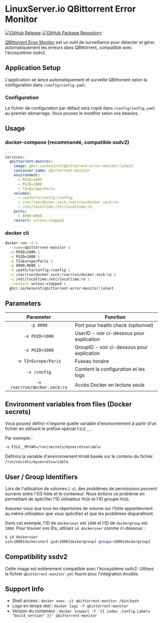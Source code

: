 # LinuxServer.io QBittorrent Error Monitor

[![GitHub Release](https://img.shields.io/github/release/kesurof/qbittorrent-error-monitor.svg?color=26689A&labelColor=555555&logoColor=ffffff&style=for-the-badge&logo=github)](https://github.com/kesurof/qbittorrent-error-monitor/releases)
[![GitHub Package Repository](https://img.shields.io/static/v1.svg?color=26689A&labelColor=555555&logoColor=ffffff&style=for-the-badge&label=ghcr.io&message=Package)](https://github.com/kesurof/qbittorrent-error-monitor/pkgs/container/qbittorrent-error-monitor)

[QBittorrent Error Monitor](https://github.com/kesurof/qbittorrent-error-monitor) est un outil de surveillance pour détecter et gérer automatiquement les erreurs dans QBittorrent, compatible avec l'écosystème ssdv2.

## Application Setup

L'application se lance automatiquement et surveille QBittorrent selon la configuration dans `/config/config.yaml`.

### Configuration

Le fichier de configuration par défaut sera copié dans `/config/config.yaml` au premier démarrage. Vous pouvez le modifier selon vos besoins.

## Usage

### docker-compose (recommandé, compatible ssdv2)

```yaml
---
services:
  qbittorrent-monitor:
    image: ghcr.io/kesurof/qbittorrent-error-monitor:latest
    container_name: qbittorrent-monitor
    environment:
      - PUID=1000
      - PGID=1000
      - TZ=Europe/Paris
    volumes:
      - /path/to/config:/config
      - /var/run/docker.sock:/var/run/docker.sock:ro
      - /etc/localtime:/etc/localtime:ro
    ports:
      - 8080:8080
    restart: unless-stopped
```

### docker cli

```bash
docker run -d \
  --name=qbittorrent-monitor \
  -e PUID=1000 \
  -e PGID=1000 \
  -e TZ=Europe/Paris \
  -p 8080:8080 \
  -v /path/to/config:/config \
  -v /var/run/docker.sock:/var/run/docker.sock:ro \
  -v /etc/localtime:/etc/localtime:ro \
  --restart unless-stopped \
  ghcr.io/kesurof/qbittorrent-error-monitor:latest
```

## Parameters

| Parameter | Function |
| :----: | --- |
| `-p 8080` | Port pour health check (optionnel) |
| `-e PUID=1000` | UserID - voir ci-dessous pour explication |
| `-e PGID=1000` | GroupID - voir ci-dessous pour explication |
| `-e TZ=Europe/Paris` | Fuseau horaire |
| `-v /config` | Contient la configuration et les logs |
| `-v /var/run/docker.sock:ro` | Accès Docker en lecture seule |

## Environment variables from files (Docker secrets)

Vous pouvez définir n'importe quelle variable d'environnement à partir d'un fichier en utilisant le préfixe spécial `FILE__`.

Par exemple :

```bash
-e FILE__MYVAR=/run/secrets/mysecretvariable
```

Définira la variable d'environnement `MYVAR` basée sur le contenu du fichier `/run/secrets/mysecretvariable`.

## User / Group Identifiers

Lors de l'utilisation de volumes (`-v`), des problèmes de permissions peuvent survenir entre l'OS hôte et le conteneur. Nous évitons ce problème en permettant de spécifier l'ID utilisateur `PUID` et l'ID groupe `PGID`.

Assurez-vous que tous les répertoires de volume sur l'hôte appartiennent au même utilisateur que vous spécifiez et que les problèmes disparaîtront.

Dans cet exemple, l'ID de `dockeruser` est `1000` et l'ID de `dockergroup` est `1000`. Pour trouver vos IDs, utilisez `id dockeruser` comme ci-dessous :

```bash
$ id dockeruser
uid=1000(dockeruser) gid=1000(dockergroup) groups=1000(dockergroup)
```

## Compatibility ssdv2

Cette image est entièrement compatible avec l'écosystème ssdv2. Utilisez le fichier `qbittorrent-monitor.yml` fourni pour l'intégration Ansible.

## Support Info

* Shell access : `docker exec -it qbittorrent-monitor /bin/bash`
* Logs en temps réel : `docker logs -f qbittorrent-monitor`
* Version du conteneur : `docker inspect -f '{{ index .Config.Labels "build_version" }}' qbittorrent-monitor`
